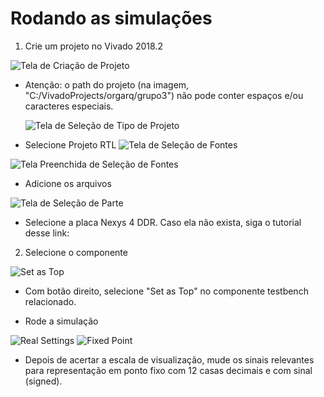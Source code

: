 # Rodando as simulações
1. Crie um projeto no Vivado 2018.2

![Tela de Criação de Projeto](https://github.com/poliworks/orgarq2/raw/master/img/TelaCriacaoProjeto.PNG)

- Atenção: o path do projeto (na imagem, "C:/VivadoProjects/orgarq/grupo3") não pode conter espaços e/ou caracteres especiais.

  ![Tela de Seleção de Tipo de Projeto](https://github.com/poliworks/orgarq2/raw/master/img/SelecaoTipoProjeto.PNG)

- Selecione Projeto RTL
![Tela de Seleção de Fontes](https://github.com/poliworks/orgarq2/raw/master/img/SelecaoFontes.png)

![Tela Preenchida de Seleção de Fontes](https://github.com/poliworks/orgarq2/raw/master/img/SelecaoFontesPreenchida.PNG)

- Adicione os arquivos

![Tela de Seleção de Parte](https://github.com/poliworks/orgarq2/raw/master/img/SelecaoPlaca.PNG)

- Selecione a placa Nexys 4 DDR. Caso ela não exista, siga o tutorial desse link:
2. Selecione o componente

![Set as Top](https://github.com/poliworks/orgarq2/raw/master/img/SetAsTop.PNG)
- Com botão direito, selecione "Set as Top" no componente testbench relacionado.

- Rode a simulação

![Real Settings](https://github.com/poliworks/orgarq2/raw/master/img/RealSettings.PNG)
![Fixed Point](https://github.com/poliworks/orgarq2/raw/master/img/FixedPoint.png)
- Depois de acertar a escala de visualização, mude os sinais relevantes para representação em ponto fixo com 12 casas decimais e com sinal (signed).

